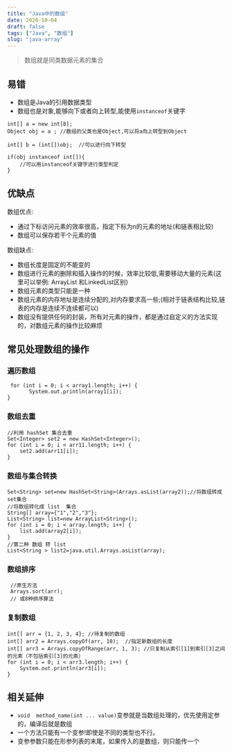 ```yaml
---
title: "Java中的数组"
date: 2020-10-04
draft: false
tags: ["Java", "数组"]
slug: "java-array"
---
```


> 数组就是同类数据元素的集合

## 易错
- 数组是Java的引用数据类型
- 数组也是对象,能够向下或者向上转型,能使用`instanceof`关键字
```
int[] a = new int[8];  
Object obj = a ; //数组的父类也是Object,可以将a向上转型到Object  

int[] b = (int[])obj;  //可以进行向下转型 

if(obj instanceof int[]){ 
    //可以用instanceof关键字进行类型判定 
}
```

## 优缺点

数组优点:
- 通过下标访问元素的效率很高，指定下标为n的元素的地址(和链表相比较)
- 数组可以保存若干个元素的值

数组缺点:
- 数组长度是固定的不能变的
- 数组进行元素的删除和插入操作的时候，效率比较低,需要移动大量的元素(这里可以举例: ArrayList 和LinkedList区别)
- 数组元素的类型只能是一种
- 数组元素的内存地址是连续分配的,对内存要求高一些;(相对于链表结构比较,链表的内存是连续不连续都可以)
- 数组没有提供任何的封装，所有对元素的操作，都是通过自定义的方法实现的，对数组元素的操作比较麻烦



## 常见处理数组的操作
### 遍历数组
````
 for (int i = 0; i < array1.length; i++) {
       System.out.println(array1[i]);
}
````

### 数组去重
````
//利用 hashSet 集合去重
Set<Integer> set2 = new HashSet<Integer>();
for (int i = 0; i < arr11.length; i++) {
    set2.add(arr11[i]);
}
````

### 数组与集合转换
```
Set<String> set=new HashSet<String>(Arrays.asList(array2));//将数组转成set集合
//将数组转化成 list  集合
String[] array={"1","2","3"};
List<String> list=new ArrayList<String>();
for (int i = 0; i < array.length; i++) {
    list.add(array2[i]);
}
//第二种 数组 转 list 
List<String > list2=java.util.Arrays.asList(array);
```

### 数组排序
```
 //原生方法
 Arrays.sort(arr);
 // 或8种排序算法
```

### 复制数组
```
int[] arr = {1, 2, 3, 4}; //待复制的数组
int[] arr2 = Arrays.copyOf(arr, 10);  //指定新数组的长度
int[] arr3 = Arrays.copyOfRange(arr, 1, 3); //只复制从索引[1]到索引[3]之间的元素（不包括索引[3]的元素）
for (int i = 0; i < arr3.length; i++) {
    System.out.println(arr3[i]);
}
```


## 相关延伸
- `void  method_name(int ... value)`变参就是当数组处理的，优先使用定参的，编译后就是数组
- 一个方法只能有一个变参!即使是不同的类型也不行。
- 变参参数只能在形参列表的末尾，如果传入的是数组，则只能传一个